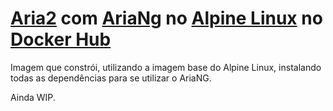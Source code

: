 # [Aria2](https://github.com/aria2/aria2) com [AriaNg](https://github.com/mayswind/AriaNg) no [Alpine Linux](https://alpinelinux.org/) no [Docker Hub](https://hub.docker.com/r/library/alpine/)

Imagem que constrói, utilizando a imagem base do Alpine Linux, instalando todas as dependências para se utilizar o AriaNG.

Ainda WIP.

